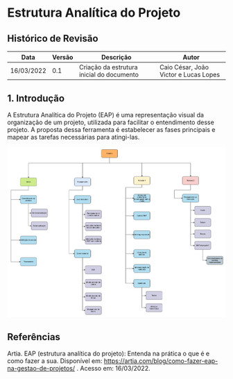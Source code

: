 # Estrutura Analítica do Projeto
## Histórico de Revisão

|Data|Versão|Descrição|Autor|
|--|--|--|--|
|16/03/2022|0.1|Criação da estrutura inicial do documento|Caio César, João Victor e Lucas Lopes|


## 1. Introdução

A Estrutura Analítica do Projeto (EAP) é uma representação visual da organização de um projeto, utilizada para facilitar o entendimento desse projeto. A proposta dessa ferramenta é  estabelecer as fases principais e mapear as tarefas necessárias para atingi-las.

![Estrutura Analítica do Projeto](../docs/assets/imgs/EAP-V1.png)










## Referências

Artia. EAP (estrutura analítica do projeto): Entenda na prática o que é e como fazer a sua. Disponível em: https://artia.com/blog/como-fazer-eap-na-gestao-de-projetos/ . Acesso em: 16/03/2022.
